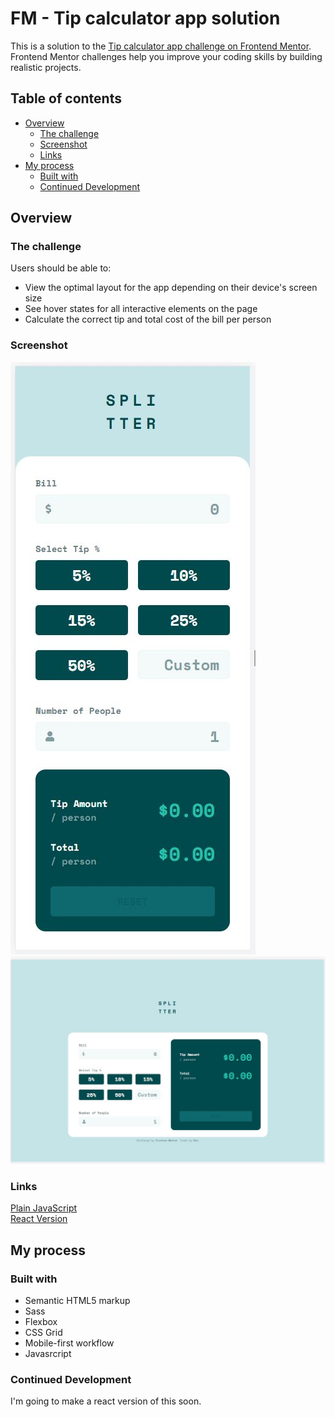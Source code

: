 # FM - Tip calculator app solution

This is a solution to the [Tip calculator app challenge on Frontend Mentor](https://www.frontendmentor.io/challenges/tip-calculator-app-ugJNGbJUX). Frontend Mentor challenges help you improve your coding skills by building realistic projects.

## Table of contents

- [Overview](#overview)
  - [The challenge](#the-challenge)
  - [Screenshot](#screenshot)
  - [Links](#links)
- [My process](#my-process)
  - [Built with](#built-with)
  - [Continued Development](#continued-development)

## Overview

### The challenge

Users should be able to:

- View the optimal layout for the app depending on their device's screen size
- See hover states for all interactive elements on the page
- Calculate the correct tip and total cost of the bill per person

### Screenshot

![](./images/ss/375.JPG)\
![](./images/ss/1440.JPG)

### Links

[Plain JavaScript](https://bague-rodnel.github.io/tip-calculator-app/)\
[React Version](https://fm-tip-calculator-app.netlify.app/)

## My process

### Built with

- Semantic HTML5 markup
- Sass
- Flexbox
- CSS Grid
- Mobile-first workflow
- Javasrcript

### Continued Development

I'm going to make a react version of this soon.
